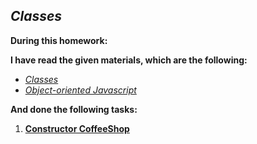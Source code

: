  ## ***Classes***

**During this homework:**

**I have read the given materials, which are the following:**

- [*Classes*](https://javascript.info/classes)
- [*Object-oriented Javascript*](https://developer.mozilla.org/en-US/docs/Learn/JavaScript/Objects/Object-oriented_JS)


**And done the following tasks:**

1. [**Constructor CoffeeShop**](./coffeeShop.js)<br>
